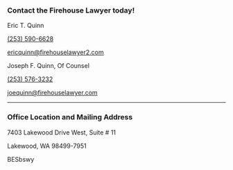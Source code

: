 ### Contact the Firehouse Lawyer today!

Eric T. Quinn

[(253) 590-6628](tel:12535906628)

[ericquinn@firehouselawyer2.com](mailto:ericquinn@firehouselawyer2.com)

Joseph F. Quinn, Of Counsel

[(253) 576-3232](tel:12535763232)

[joequinn@firehouselawyer.com](mailto:joequinn@firehouselawyer.com)

* * *

### Office Location and Mailing Address

7403 Lakewood Drive West, Suite # 11

Lakewood, WA 98499-7951


BESbswy